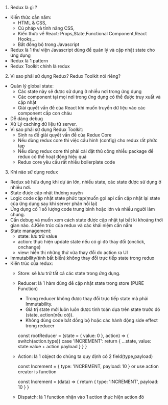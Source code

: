 1. Redux là gì ?
  - Kiến thức cần nắm:
    + HTML & CSS,
    + Cú pháp và tính năng CSS,
    + Kiến thức về React: Props,State,Functional Component,React Hooks,...
    + Bất đồng bộ trong Javascript
  - Redux là 1 thư viện Javascript dùng để quản lý và cập nhật state cho ứng dụng
  - Redux là 1 pattern
  - Redux Toolkit chính là redux
2. Vì sao phải sử dụng Redux? Redux Toolkit nói riêng?
 - Quản lý global state:
    + Các state này sẽ được sử dụng ở nhiều nơi trong ứng dụng
    + Các component tại mọi nơi trong ứng dụng có thể được truy xuất và cập nhật
    + Giải quyết vấn đề của React khi muốn truyền dữ liệu vào các component cấp con cháu
 - Dễ dàng debug
 - Xử Lý caching dữ liệu từ server.
 - Vì sao phải sử dụng Redux Toolkit:
    + Sinh ra để giải quyết vấn đề của Redux Core
    + Nếu dùng redux core thì việc cấu hình (config) cho redux rất phức tạp
    + Nếu dùng redux core thì phải cài đặt thủ công nhiều package để redux có thể hoạt động hiệu quả
    + Redux core yêu cầu rất nhiều boilerplate code
3. Khi nào sử dụng redux
 - Redux sẽ hữu dụng khi dự án lớn, nhiều state, các state được sử dụng ở nhiều nơi.
 - State được cập nhật thường xuyên
 - Logic code cập nhật  state phức tạp(muốn gọi api cần cập nhật lại state của ứng dụng sau khi server phản hồi lại)
 - Ứng dụng có 1 số lượng code trung bình hoặc lớn và nhiều người làm chung.
 - Cần debug và muốn xem cách state được cập nhật tại bất kì khoảng thời gian nào.
4.Kiến trúc của redux và các khái niệm cần nắm
 - State management:
    + state: lưu trữ value
    + action: thực hiện update state nếu có gì đó thay đổi (onclick, onchange)
    + view: hiển thị những thứ vừa thay đổi do action ra UI
 - Immutability(tính bất biến):không thay đổi trực tiếp state trong redux
 - Kiển trúc của redux:
    + Store: sẽ lưu trữ tất cả các state trong ứng dụng.
    + Reducer: là 1 hàm dùng để cập nhật state trong store (PURE Function)
        * Trong reducer không được thay đổi trực tiếp state mà phải Immutability.
        * Giá trị state mới luôn luôn được tính toán dựa trên state trước đó (state, action(nếu có)).
        * Không dùng code bất đồng bộ hoặc các hành động side effect trong reducer
 
        const rootReducer = (state = { value: 0 }, action) => {
            switch(action.type){
                case 'INCREMENT':
                 return {
                    ...state,
                    value: state.value + action.payload
                 }
            }
        }

    + Action: là 1 object do chúng ta quy định có 2 field(type,payload)
 
        const Increment = {
            type: 'INCREMENT,
            payload: 10
        }
        or use action creator is function

        const Increment = (data) => {
            return {
                type: 'INCREMENT',
                payload: 10
            }
        }
    + Dispatch: là 1 function nhận vào 1 action thực hiện action đó


